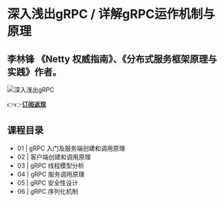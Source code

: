 深入浅出gRPC / 详解gRPC运作机制与原理
========================

李林锋 **《Netty 权威指南》、《分布式服务框架原理与实践》作者。**
--------------------------------------

![深入浅出gRPC](https://www.geekgay.com/storage/geek/geek_391d1327be28652b38bea3633cc62bb3.jpg)  
  
👉👉[**订阅返现**](http://gk.link/a/106W0 "深入浅出gRPC")  
  
课程目录
----

  
  
- 01 | gRPC 入门及服务端创建和调用原理
- 02 | 客户端创建和调用原理
- 03 | gRPC 线程模型分析
- 04 | gRPC 服务调用原理
- 05 | gRPC 安全性设计
- 06 | gRPC 序列化机制